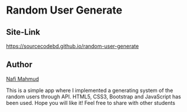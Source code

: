 # Random User Generate
## Site-Link
https://sourcecodebd.github.io/random-user-generate

## Author 
[Nafi Mahmud][author]

[author]: https://sourcecodebd.github.io/nafi.com/
This is a simple app where I implemented a generating system of the random users through API. HTML5, CSS3, Bootstrap and JavaScript has been used. Hope you will like it! Feel free to share with other students

